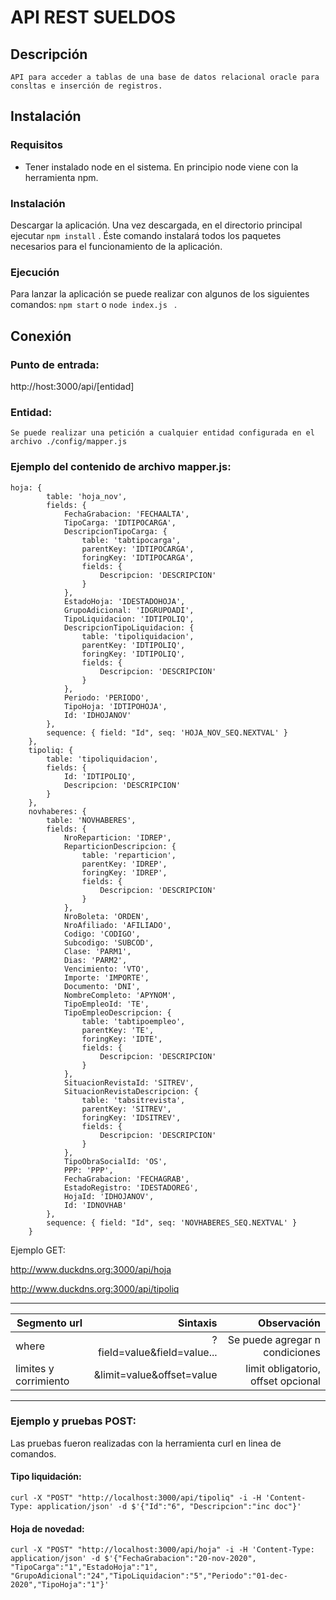 # API REST SUELDOS ##

## Descripción
    
    API para acceder a tablas de una base de datos relacional oracle para consltas e inserción de registros.

## Instalación
### Requisitos
- Tener instalado node en el sistema. En principio node viene con la herramienta npm.

### Instalación
Descargar la aplicación. Una vez descargada, en el directorio principal ejecutar ```npm install``` . Éste comando instalará todos los paquetes necesarios para el funcionamiento de la aplicación.

### Ejecución
Para lanzar la aplicación se puede realizar con algunos de los siguientes comandos: 
```npm start``` o ```node index.js ``` .

## Conexión

### Punto de entrada:
http://host:3000/api/[entidad]

### Entidad:

    Se puede realizar una petición a cualquier entidad configurada en el archivo ./config/mapper.js

### Ejemplo del contenido de archivo mapper.js:

```
hoja: {
        table: 'hoja_nov',
        fields: {
            FechaGrabacion: 'FECHAALTA',
            TipoCarga: 'IDTIPOCARGA',
            DescripcionTipoCarga: {
                table: 'tabtipocarga',
                parentKey: 'IDTIPOCARGA',
                foringKey: 'IDTIPOCARGA',
                fields: {
                    Descripcion: 'DESCRIPCION'
                }
            },
            EstadoHoja: 'IDESTADOHOJA',
            GrupoAdicional: 'IDGRUPOADI',
            TipoLiquidacion: 'IDTIPOLIQ',
            DescripcionTipoLiquidacion: {
                table: 'tipoliquidacion',
                parentKey: 'IDTIPOLIQ',
                foringKey: 'IDTIPOLIQ',
                fields: {
                    Descripcion: 'DESCRIPCION'
                }
            },
            Periodo: 'PERIODO',
            TipoHoja: 'IDTIPOHOJA',
            Id: 'IDHOJANOV'
        },
        sequence: { field: "Id", seq: 'HOJA_NOV_SEQ.NEXTVAL' }
    },
    tipoliq: {
        table: 'tipoliquidacion',
        fields: {
            Id: 'IDTIPOLIQ',
            Descripcion: 'DESCRIPCION'
        }
    },
    novhaberes: {
        table: 'NOVHABERES',
        fields: {
            NroReparticion: 'IDREP',
            ReparticionDescripcion: {
                table: 'reparticion',
                parentKey: 'IDREP',
                foringKey: 'IDREP',
                fields: {
                    Descripcion: 'DESCRIPCION'
                }
            },
            NroBoleta: 'ORDEN',
            NroAfiliado: 'AFILIADO',
            Codigo: 'CODIGO',
            Subcodigo: 'SUBCOD',
            Clase: 'PARM1',
            Dias: 'PARM2',
            Vencimiento: 'VTO',
            Importe: 'IMPORTE',
            Documento: 'DNI',
            NombreCompleto: 'APYNOM',
            TipoEmpleoId: 'TE',
            TipoEmpleoDescripcion: {
                table: 'tabtipoempleo',
                parentKey: 'TE',
                foringKey: 'IDTE',
                fields: {
                    Descripcion: 'DESCRIPCION'
                }
            },
            SituacionRevistaId: 'SITREV',
            SituacionRevistaDescripcion: {
                table: 'tabsitrevista',
                parentKey: 'SITREV',
                foringKey: 'IDSITREV',
                fields: {
                    Descripcion: 'DESCRIPCION'
                }
            },
            TipoObraSocialId: 'OS',
            PPP: 'PPP',
            FechaGrabacion: 'FECHAGRAB',
            EstadoRegistro: 'IDESTADOREG',
            HojaId: 'IDHOJANOV',
            Id: 'IDNOVHAB'
        },
        sequence: { field: "Id", seq: 'NOVHABERES_SEQ.NEXTVAL' }
    }
```

Ejemplo GET:

http://www.duckdns.org:3000/api/hoja

http://www.duckdns.org:3000/api/tipoliq

---

| Segmento url |Sintaxis|Observación|
| --- |---:| ---:|
| where |?field=value&field=value...| Se puede agregar n condiciones|
| limites y corrimiento |&limit=value&offset=value | limit obligatorio, offset opcional |

---


### Ejemplo y pruebas POST:
Las pruebas fueron realizadas con la herramienta curl en linea de comandos.

#### Tipo liquidación:

` curl -X "POST" "http://localhost:3000/api/tipoliq" -i -H 'Content-Type: application/json' -d $'{"Id":"6", "Descripcion":"inc doc"}' `

#### Hoja de novedad:

` curl -X "POST" "http://localhost:3000/api/hoja" -i -H 'Content-Type: application/json' -d $'{"FechaGrabacion":"20-nov-2020", "TipoCarga":"1","EstadoHoja":"1", "GrupoAdicional":"24","TipoLiquidacion":"5","Periodo":"01-dec-2020","TipoHoja":"1"}' `
